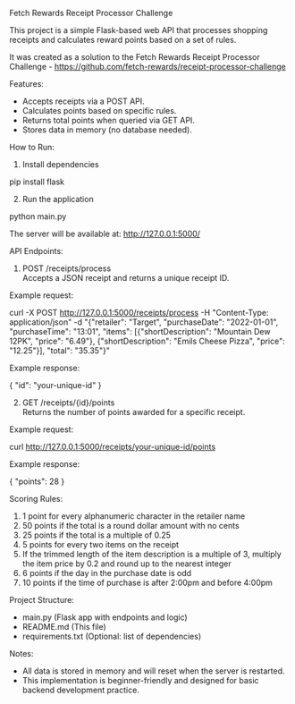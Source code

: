 Fetch Rewards Receipt Processor Challenge

This project is a simple Flask-based web API that processes shopping receipts and calculates reward points based on a set of rules.

It was created as a solution to the Fetch Rewards Receipt Processor Challenge - https://github.com/fetch-rewards/receipt-processor-challenge

Features:

- Accepts receipts via a POST API.
- Calculates points based on specific rules.
- Returns total points when queried via GET API.
- Stores data in memory (no database needed).

How to Run:

1. Install dependencies

pip install flask

2. Run the application

python main.py

The server will be available at: http://127.0.0.1:5000/

API Endpoints:

1. POST /receipts/process  
Accepts a JSON receipt and returns a unique receipt ID.

Example request:

curl -X POST http://127.0.0.1:5000/receipts/process -H "Content-Type: application/json" -d "{\"retailer\": \"Target\", \"purchaseDate\": \"2022-01-01\", \"purchaseTime\": \"13:01\", \"items\": [{\"shortDescription\": \"Mountain Dew 12PK\", \"price\": \"6.49\"}, {\"shortDescription\": \"Emils Cheese Pizza\", \"price\": \"12.25\"}], \"total\": \"35.35\"}"

Example response:

{ "id": "your-unique-id" }

2. GET /receipts/{id}/points  
Returns the number of points awarded for a specific receipt.

Example request:

curl http://127.0.0.1:5000/receipts/your-unique-id/points

Example response:

{ "points": 28 }

Scoring Rules:

1. 1 point for every alphanumeric character in the retailer name  
2. 50 points if the total is a round dollar amount with no cents  
3. 25 points if the total is a multiple of 0.25  
4. 5 points for every two items on the receipt  
5. If the trimmed length of the item description is a multiple of 3, multiply the item price by 0.2 and round up to the nearest integer  
6. 6 points if the day in the purchase date is odd  
7. 10 points if the time of purchase is after 2:00pm and before 4:00pm  

Project Structure:

- main.py (Flask app with endpoints and logic)  
- README.md (This file)  
- requirements.txt (Optional: list of dependencies)

Notes:

- All data is stored in memory and will reset when the server is restarted.  
- This implementation is beginner-friendly and designed for basic backend development practice.
